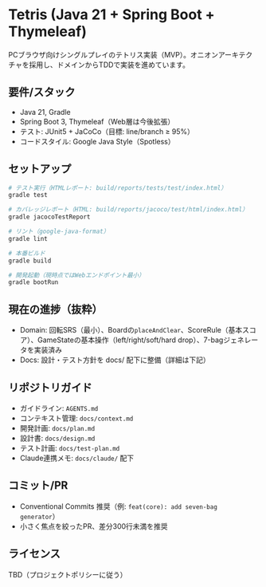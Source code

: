 # Tetris (Java 21 + Spring Boot + Thymeleaf)

PCブラウザ向けシングルプレイのテトリス実装（MVP）。オニオンアーキテクチャを採用し、ドメインからTDDで実装を進めています。

## 要件/スタック
- Java 21, Gradle
- Spring Boot 3, Thymeleaf（Web層は今後拡張）
- テスト: JUnit5 + JaCoCo（目標: line/branch ≥ 95%）
- コードスタイル: Google Java Style（Spotless）

## セットアップ
```bash
# テスト実行（HTMLレポート: build/reports/tests/test/index.html）
gradle test

# カバレッジレポート（HTML: build/reports/jacoco/test/html/index.html）
gradle jacocoTestReport

# リント（google-java-format）
gradle lint

# 本番ビルド
gradle build

# 開発起動（現時点ではWebエンドポイント最小）
gradle bootRun
```

## 現在の進捗（抜粋）
- Domain: 回転SRS（最小）、Boardの`placeAndClear`、ScoreRule（基本スコア）、GameStateの基本操作（left/right/soft/hard drop）、7-bagジェネレータを実装済み
- Docs: 設計・テスト方針を docs/ 配下に整備（詳細は下記）

## リポジトリガイド
- ガイドライン: `AGENTS.md`
- コンテキスト管理: `docs/context.md`
- 開発計画: `docs/plan.md`
- 設計書: `docs/design.md`
- テスト計画: `docs/test-plan.md`
- Claude連携メモ: `docs/claude/` 配下

## コミット/PR
- Conventional Commits 推奨（例: `feat(core): add seven-bag generator`）
- 小さく焦点を絞ったPR、差分300行未満を推奨

## ライセンス
TBD（プロジェクトポリシーに従う）
